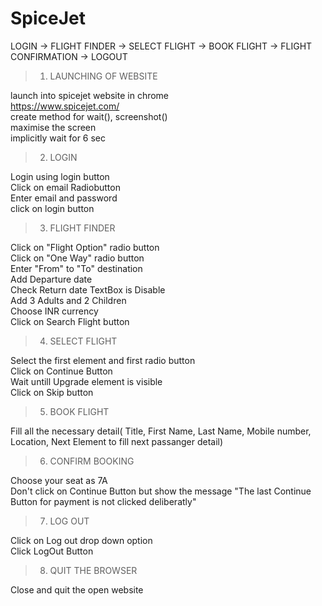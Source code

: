 # SpiceJet

LOGIN -> FLIGHT FINDER -> SELECT FLIGHT -> BOOK FLIGHT -> FLIGHT CONFIRMATION -> LOGOUT

> 1. LAUNCHING OF WEBSITE 

launch into spicejet website in chrome</br>
	https://www.spicejet.com/</br>
	create method for wait(), screenshot()</br>
	maximise the screen</br>
	implicitly wait for 6 sec</br>

> 2. LOGIN
	
  Login using login button</br>
	Click on email Radiobutton </br>
	Enter email and password</br>
	click on login button</br>

> 3. FLIGHT FINDER
	
  Click on "Flight Option" radio button</br> 
	Click on "One Way" radio button </br>
	Enter "From" to "To" destination</br>
	Add Departure date </br>
	Check Return date TextBox is Disable </br>
	Add 3 Adults and 2 Children</br>
	Choose INR currency</br>
	Click on Search Flight button</br>

> 4. SELECT FLIGHT
	
  Select the first element and first radio button</br>
	Click on Continue Button </br>
	Wait untill Upgrade element is visible</br> 
	Click on Skip button</br>

> 5. BOOK FLIGHT
	
  Fill all the necessary detail( Title, First Name, Last Name, Mobile number, Location, Next Element to fill next passanger detail) </br>

> 6. CONFIRM BOOKING 
	
  Choose your seat as 7A </br>
	Don't click on Continue Button but show the message "The last Continue Button for payment is not clicked deliberatly"</br>

> 7. LOG OUT 
	
  Click on Log out drop down option</br>
	Click LogOut Button</br>

> 8. QUIT THE BROWSER

Close and quit the open website</br>
